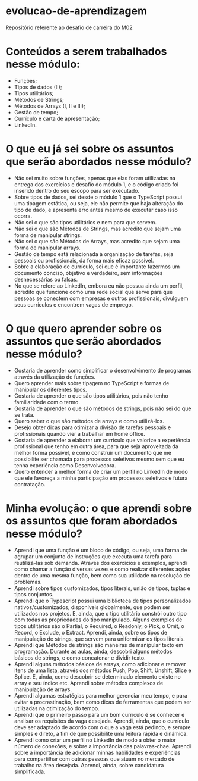 # evolucao-de-aprendizagem
Repositório referente ao desafio de carreira do M02

# Conteúdos a serem trabalhados nesse módulo:
- Funções;
- Tipos de dados (II);
- Tipos utilitários;
- Métodos de Strings;
- Métodos de Arrays (I, II e III);
- Gestão de tempo;
- Currículo e carta de apresentação;
- LinkedIn.

# O que eu já sei sobre os assuntos que serão abordados nesse módulo?

- Não sei muito sobre funções, apenas que elas foram utilizadas na entrega dos exercícios e desafio do módulo 1, e o código criado foi inserido dentro do seu escopo para ser executado.
- Sobre tipos de dados, sei desde o módulo 1 que o TypeScript possui uma tipagem estática, ou seja, ele não permite que haja alteração do tipo de dado, e apresenta erro antes mesmo de executar caso isso ocorra.
- Não sei o que são tipos utilitários e nem para que servem.
- Não sei o que são Métodos de Strings, mas acredito que sejam uma forma de manipular strings.
- Não sei o que são Métodos de Arrays, mas acredito que sejam uma forma de manipular arrays.
- Gestão de tempo está relacionada à organização de tarefas, seja pessoais ou profissionais, da forma mais eficaz possível.
- Sobre a elaboração de currículo, sei que é importante fazermos um documento conciso, objetivo e verdadeiro, sem informações desnecessárias ou falsas.
- No que se refere ao LinkedIn, embora eu não possua ainda um perfil, acredito que funcione como uma rede social que serve para que pessoas se conectem com empresas e outros profissionais, divulguem seus currículos e encontrem vagas de emprego.

# O que quero aprender sobre os assuntos que serão abordados nesse módulo?
- Gostaria de aprender como simplificar o desenvolvimento de programas através da utilização de funções.
- Quero aprender mais sobre tipagem no TypeScript e formas de manipular os diferentes tipos.
- Gostaria de aprender o que são tipos utilitários, pois não tenho familiaridade com o termo.
- Gostaria de aprender o que são métodos de strings, pois não sei do que se trata.
- Quero saber o que são métodos de arrays e como utilizá-los.
- Desejo obter dicas para otimizar a divisão de tarefas pessoais e profissionais quando vier a trabalhar em home office.
- Gostaria de aprender a elaborar um currículo que valorize a experiência profissional que tenho em outra área, para que seja aproveitada da melhor forma possível, e como construir um documento que me possibilite ser chamada para processos seletivos mesmo sem que eu tenha experiência como Desenvolvedora.
- Quero entender a melhor forma de criar um perfil no LinkedIn de modo que ele favoreça a minha participação em processos seletivos e futura contratação.

# Minha evolução: o que aprendi sobre os assuntos que foram abordados nesse módulo?
- Aprendi que uma função é um bloco de código, ou seja, uma forma de agrupar um conjunto de instruções que executa uma tarefa para reutilizá-las sob demanda. Através dos exercícios e exemplos, aprendi como chamar a função diversas vezes e como realizar diferentes ações dentro de uma mesma função, bem como sua utilidade na resolução de problemas. 
- Aprendi sobre tipos customizados, tipos literais, união de tipos, tuplas e tipos conjuntos.
- Aprendi que o Typescript possui uma biblioteca de tipos personalizados nativos/customizados, disponíveis globalmente, que podem ser utilizados nos projetos. E, ainda, que o tipo utilitário constrói outro tipo com todas as propriedades do tipo manipulado. Alguns exemplos de tipos utilitários são o Partial, o Required, o Readonly, o Pick, o Omit, o Record, o Exclude, o Extract. Aprendi, ainda, sobre os tipos de manipulação de strings, que servem para uniformizar os tipos literais.
- Aprendi que Métodos de strings são maneiras de manipular texto em programação. Durante as aulas, ainda, descobri alguns métodos básicos de strings, e como concatenar e dividir texto.
- Aprendi alguns métodos básicos de arrays, como adicionar e remover itens de uma lista, através dos métodos Push, Pop, Shift, Unshift, Slice e Splice. E, ainda, como descobrir se determinado elemento existe no array e seu índice etc. Aprendi sobre métodos complexos de manipulação de arrays.
- Aprendi algumas estratégias para melhor gerenciar meu tempo, e para evitar a procrastinação, bem como dicas de ferramentas que podem ser utilizadas na otimização do tempo.
- Aprendi que o primeiro passo para um bom currículo é se conhecer e analisar os requisitos da vaga desejada. Aprendi, ainda, que o currículo deve ser adaptado de acordo com o que a vaga está pedindo, e sempre simples e direto, a fim de que possibilite uma leitura rápida e dinâmica.
- Aprendi como criar um perfil no LinkedIn de modo a obter o maior número de conexões, e sobre a importância das palavras-chae. Aprendi sobre a importância de adicionar minhas habilidades e experiências para compartilhar com outras pessoas que atuam no mercado de trabalho na área desejada. Aprendi, ainda, sobre candidatura simplificada.
